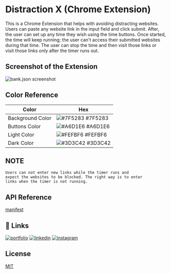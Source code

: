 
# Distraction X (Chrome Extension)

This is a Chrome Extension that helps with avoiding distracting websites. Users can paste any website link in the input field and click submit. After, the user can set up any time they wish using the time buttons. Once started, the time will keep running; the user can't access their submitted websites during that time. The user can stop the time and then visit those links or visit those links only after the timer runs out.



## Screenshot of the Extension

![bank.json screenshot]()

## Color Reference

| Color             | Hex                                                                |
| ----------------- | ------------------------------------------------------------------ |
| Background Color | ![#7F5283](https://via.placeholder.com/15/7F5283/7F5283.png) #7F5283 |
| Buttons Color | ![#A6D1E6](https://via.placeholder.com/10/A6D1E6?text=+) #A6D1E6 |
| Light Color | ![#FEFBF6](https://via.placeholder.com/10/FEFBF6?text=+) #FEFBF6 |
| Dark Color | ![#3D3C42](https://via.placeholder.com/10/3D3C42?text=+) #3D3C42 |


## NOTE

```
Users can not enter new links while the timer runs and
expect the websites to be blocked. The right way is to enter
links when the timer is not running.
```
## API Reference

[manifest](https://developer.chrome.com/docs/extensions/mv3/intro/)



## 🔗 Links
[![portfolio](https://img.shields.io/badge/my_portfolio-000?style=for-the-badge&logo=ko-fi&logoColor=white)](https://github.com/AurthurMorgan)
[![linkedin](https://img.shields.io/badge/linkedin-0A66C2?style=for-the-badge&logo=linkedin&logoColor=white)](https://www.linkedin.com/in/mathavanp/)
[![instagram](https://img.shields.io/badge/Instagram-E4405F?style=for-the-badge&logo=instagram&logoColor=white)](https://www.instagram.com/iammathavan/)
## License

[MIT]()

